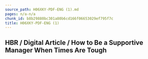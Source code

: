 ```yaml
---
source_path: H06XKY-PDF-ENG (1).md
pages: n/a-n/a
chunk_id: b8b29880bc301a80b6cd166f06653029ef795f7c
title: H06XKY-PDF-ENG (1)
---
```

## HBR / Digital Article / How to Be a Supportive Manager When Times Are Tough
